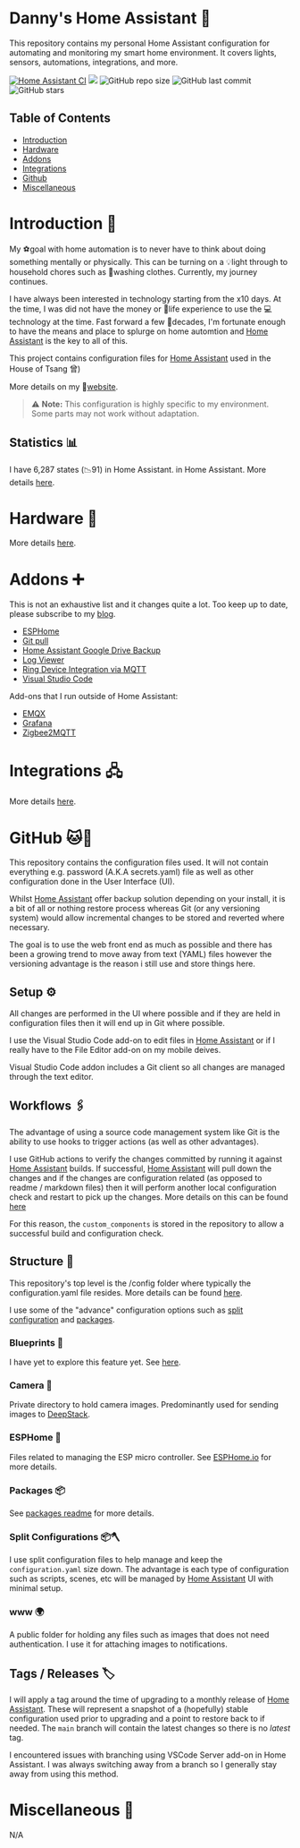 # Danny's Home Assistant 🏡
This repository contains my personal Home Assistant configuration for automating and monitoring my smart home environment. It covers lights, sensors, automations, integrations, and more.

[![Home Assistant CI](https://github.com/dannytsang/homeassistant-config/actions/workflows/main.yml/badge.svg)](https://github.com/dannytsang/homeassistant-config/actions/workflows/main.yml)
<a href="https://twitter.com/DannyTsang" target="_blank"><img src="https://img.shields.io/twitter/follow/DannyTsang?color=blue&style=plastic"/></a>
![GitHub repo size](https://img.shields.io/github/repo-size/dannytsang/homeassistant-config)
![GitHub last commit](https://img.shields.io/github/last-commit/dannytsang/homeassistant-config)
![GitHub stars](https://img.shields.io/github/stars/dannytsang/homeassistant-config?style=social)

## Table of Contents

- [Introduction](#introduction)
- [Hardware](#hardware)
- [Addons](#addons)
- [Integrations](#integrations)
- [Github](#github)
- [Miscellaneous](#miscellaneous)

# Introduction 📢
My ⚽goal with home automation is to never have to think about doing something mentally or physically. This can be turning on a 💡light through to household chores such as 👕washing clothes. Currently, my journey continues.

I have always been interested in technology starting from the x10 days. At the time, I was did not have the money or 🧬life experience to use the 💻technology at the time. Fast forward a few 📅decades, I'm fortunate enough to have the means and place to splurge on home automtion and [Home Assistant](https://home-assistant.io) is the key to all of this.

This project contains configuration files for [Home Assistant](https://home-assistant.io) used in the House of Tsang 曾)

More details on my 📜[website](https://dannytsang.com).

> ⚠️ **Note:** This configuration is highly specific to my environment. Some parts may not work without adaptation.

## Statistics 📊
I have 6,287 states (📉91) in Home Assistant. in Home Assistant. More details [here](statistics.md).

# Hardware 🔩
More details [here](hardware.md).

# Addons ➕
This is not an exhaustive list and it changes quite a lot. Too keep up to date, please subscribe to my [blog](https://dannytsang.com).
* [ESPHome](https://esphome.io/)
* [Git pull](https://github.com/home-assistant/addons/tree/master/git_pull)
* [Home Assistant Google Drive Backup](https://github.com/sabeechen/hassio-google-drive-backup)
* [Log Viewer](https://github.com/hassio-addons/addon-log-viewer)
* [Ring Device Integration via MQTT](https://github.com/tsightler/ring-mqtt-ha-addon)
* [Visual Studio Code](https://github.com/hassio-addons/addon-vscode)

Add-ons that I run outside of Home Assistant:
* [EMQX](https://github.com/hassio-addons/addon-emqx)
* [Grafana](https://github.com/hassio-addons/addon-grafana)
* [Zigbee2MQTT](https://github.com/zigbee2mqtt/hassio-zigbee2mqtt)

# Integrations 🖧
More details [here](/packages/integrations/README.md).

# GitHub 🐱🐙
This repository contains the configuration files used. It will not contain everything e.g. password (A.K.A secrets.yaml) file as well as other configuration done in the User Interface (UI).

Whilst [Home Assistant](https://home-assistant.io) offer backup solution depending on your install, it is a bit of all or nothing restore process whereas Git (or any versioning system) would allow incremental changes to be stored and reverted where necessary.

The goal is to use the web front end as much as possible and there has been a growing trend to move away from text (YAML) files however the versioning advantage is the reason i still use and store things here.

## Setup ⚙️
All changes are performed in the UI where possible and if they are held in configuration files then it will end up in Git where possible.

I use the Visual Studio Code add-on to edit files in [Home Assistant](https://home-assistant.io) or if I really have to the File Editor add-on on my mobile deives.

Visual Studio Code addon includes a Git client so all changes are managed through the text editor.

## Workflows 🖇️
The advantage of using a source code management system like Git is the ability to use hooks to trigger actions (as well as other advantages).

I use GitHub actions to verify the changes committed by running it against [Home Assistant](https://home-assistant.io) builds. If successful, [Home Assistant](https://home-assistant.io) will pull down the changes and if the changes are configuration related (as opposed to readme / markdown files) then it will perform another local configuration check and restart to pick up the changes. More details on this can be found [here](https://dannytsang.com/home-assistant-continuous-integration-workflow-2023/)

For this reason, the `custom_components` is stored in the repository to allow a successful build and configuration check.

## Structure 🧱
This repository's top level is the /config folder where typically the configuration.yaml file resides. More details can be found [here](https://www.home-assistant.io/docs/configuration/).

I use some of the "advance" configuration options such as [split configuration](https://www.home-assistant.io/docs/configuration/splitting_configuration/) and [packages](https://www.home-assistant.io/docs/configuration/packages/).

### Blueprints 📝
I have yet to explore this feature yet. See [here](https://github.com/dannytsang/homeassistant-config/issues/9).

### Camera 📸
Private directory to hold camera images. Predominantly used for sending images to [DeepStack](https://deepstack.cc/).

### ESPHome 🔌
Files related to managing the ESP micro controller. See [ESPHome.io](https://esphome.io/) for more details.

### Packages 📦
See [packages readme](packages/README.md) for more details.

### Split Configurations 📦🪓
I use split configuration files to help manage and keep the `configuration.yaml` size down. The advantage is each type of configuration such as scripts, scenes, etc will be managed by [Home Assistant](https://home-assistant.io) UI with minimal setup.

### www 🌍
A public folder for holding any files such as images that does not need authentication. I use it for attaching images to notifications.

## Tags / Releases 🏷️
I will apply a tag around the time of upgrading to a monthly release of [Home Assistant](https://home-assistant.io). These will represent a snapshot of a (hopefully) stable configuration used prior to upgrading and a point to restore back to if needed. The `main` branch will contain the latest changes so there is no *latest* tag.

I encountered issues with branching using VSCode Server add-on in Home Assistant. I was always switching away from a branch so I generally stay away from using this method.

# Miscellaneous 🦺
N/A
